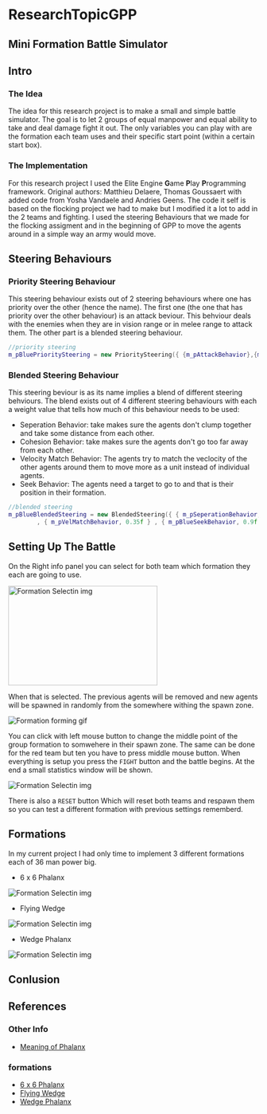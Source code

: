 # ResearchTopicGPP


## Mini Formation Battle Simulator

## Intro

### The Idea
The idea for this research project is to make a small and simple battle simulator. The goal is to let 2 groups of equal manpower and equal ability to take and deal damage fight it out.
The only variables you can play with are the formation each team uses and their specific start point (within a certain start box). 

### The Implementation
For this research project I used the Elite Engine **G**ame **P**lay **P**rogramming framework. Original authors: Matthieu Delaere, Thomas Goussaert with added code from Yosha Vandaele and Andries Geens. The code it self is based on the flocking project we had to make but I modified it a lot to add in the 2 teams and fighting. I used the steering Behaviours that we made for the flocking assigment and in the beginning of GPP to move the agents around in a simple way an army would move.

## Steering Behaviours
### Priority Steering Behaviour
This steering behaviour exists out of 2 steering behaviours where one has priority over the other (hence the name). The first one (the one that has priority over the other behaviour) is an attack beviour. This behviour deals with the enemies when they are in vision range or in melee range to attack them. The other part is a blended steering behaviour. 
```cpp
//priority steering
m_pBluePrioritySteering = new PrioritySteering({ {m_pAttackBehavior},{m_pBlueBlendedSteering} });
```

### Blended Steering Behaviour
This steering beviour is as its name implies a blend of different steering behviours. The blend exists out of 4 different steering behaviours with each a weight value that tells how much of this behaviour needs to be used:
 * Seperation Behavior: take makes sure the agents don't clump together and take some distance from each other. 
 * Cohesion Behavior: take makes sure the agents don't go too far away from each other. 
 * Velocity Match Behavior: The agents try to match the veclocity of the other agents around them to move more as a unit instead of individual agents. 
 * Seek Behavior: The agents need a target to go to and that is their position in their formation. 
```cpp
//blended steering
m_pBlueBlendedSteering = new BlendedSteering({ { m_pSeperationBehavior, 0.56f }, { m_pCohesionBehavior, 0.55f }
		, { m_pVelMatchBehavior, 0.35f } , { m_pBlueSeekBehavior, 0.9f } });//implicit vetor of weighted behavior
```

## Setting Up The Battle
On the Right info panel you can select for both team which formation they each are going to use.

<img src="https://github.com/GlennQuintyn/ResearchTopicGPP/blob/master/FormationSelection.PNG" alt="Formation Selectin img" width="300" height="200"/>

When that is selected. The previous agents will be removed and new agents will be spawned in randomly from the somewhere withing the spawn zone.

![Formation forming gif](https://github.com/GlennQuintyn/ResearchTopicGPP/blob/master/Formation.gif)

You can click with left mouse button to change the middle point of the group formation to somwehere in their spawn zone. The same can be done for the red team but ten you have to press middle mouse button.
When everything is setup you press the `FIGHT` button and the battle begins. At the end a small statistics window will be shown.

![Formation Selectin img](https://github.com/GlennQuintyn/ResearchTopicGPP/blob/master/BattleEndCard.PNG)

There is also a `RESET` button Which will reset both teams and respawn them so you can test a different formation with previous settings rememberd.


## Formations
In my current project I had only time to implement 3 different formations each of 36 man power big.

* 6 x 6 Phalanx

![Formation Selectin img](https://github.com/GlennQuintyn/ResearchTopicGPP/blob/master/6x6%20Phalanx.PNG)

* Flying Wedge

![Formation Selectin img](https://github.com/GlennQuintyn/ResearchTopicGPP/blob/master/Flying%20Wedge.PNG)

* Wedge Phalanx

![Formation Selectin img](https://github.com/GlennQuintyn/ResearchTopicGPP/blob/master/Wedge%20Phalanx.PNG)


## Conlusion



## References

### Other Info
* [Meaning of Phalanx](https://www.wikiwand.com/simple/Phalanx_formation#:~:text=The%20phalanx%20formation%20is%20an,who%20often%20fought%20each%20other)

### formations
* [6 x 6 Phalanx](https://en.wikipedia.org/wiki/Phalanx)
* [Flying Wedge](https://en.wikipedia.org/wiki/Flying_wedge)
* [Wedge Phalanx](https://www.quora.com/Why-was-the-Macedonian-phalanx-so-effective-in-Alexanders-time-and-so-vulnerable-against-the-Romans)
